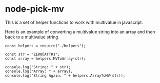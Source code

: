 # node-pick-mv

This is a set of helper functions to work with multivalue in javascript.

Here is an example of converting a multivalue string into an array and then back to a multivalue string.

```
const helpers = require("./helpers");

const str = "ZEROüATTR1";
const array = helpers.MVToArray(str);

console.log("String: " + str);
console.log("Array: " + array);
console.log("String Again: " + helpers.ArrayToMV(str));
```
